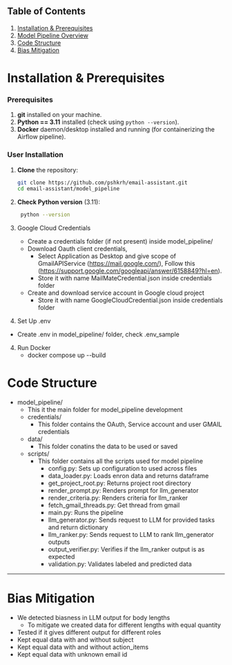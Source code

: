## Table of Contents

1. [Installation & Prerequisites](#installation--prerequisites)
2. [Model Pipeline Overview](#model-pipeline-overview)
3. [Code Structure](#code-structure)
4. [Bias Mitigation](#bias-mitigation)

# Installation & Prerequisites

### Prerequisites

1. **git** installed on your machine.
2. **Python == 3.11** installed (check using `python --version`).
3. **Docker** daemon/desktop installed and running (for containerizing the Airflow pipeline).

### User Installation

1. **Clone** the repository:

   ```bash
   git clone https://github.com/pshkrh/email-assistant.git
   cd email-assistant/model_pipeline
   ```

2. **Check Python version** (3.11):

   ```bash
    python --version
   ```

<!-- 3. **Install dependencies**:

   ```bash
   pip install -r requirements.txt
   ``` -->

3. Google Cloud Credentials

   - Create a credentials folder (if not present) inside model_pipeline/
   - Download Oauth client credentials,
     - Select Application as Desktop and give scope of GmailAPIService (https://mail.google.com/), Follow this (https://support.google.com/googleapi/answer/6158849?hl=en).
     - Store it with name MailMateCredential.json inside credentials folder
   - Create and download service account in Google cloud project
     - Store it with name GoogleCloudCredential.json inside credentials folder

4. Set Up .env

- Create .env in model_pipeline/ folder, check .env_sample

4. Run Docker
   - docker compose up --build

# Code Structure

- model_pipeline/
  - This it the main folder for model_pipeline development
  - credentials/
    - This folder contains the OAuth, Service account and user GMAIL credentials
  - data/
    - This folder conatins the data to be used or saved
  - scripts/
    - This folder contains all the scripts used for model pipeline
      - config.py: Sets up configuration to used across files
      - data_loader.py: Loads enron data and returns dataframe
      - get_project_root.py: Returns project root directory
      - render_prompt.py: Renders prompt for llm_generator
      - render_criteria.py: Renders criteria for llm_ranker
      - fetch_gmail_threads.py: Get thread from gmail
      - main.py: Runs the pipeline
      - llm_generator.py: Sends request to LLM for provided tasks and return dictionary
      - llm_ranker.py: Sends request to LLM to rank llm_generator outputs
      - output_verifier.py: Verifies if the llm_ranker output is as expected
      - validation.py: Validates labeled and predicted data

---

# Bias Mitigation

- We detected biasness in LLM output for body lengths
  - To mitigate we created data for different lengths with equal quantity
- Tested if it gives different output for different roles
- Kept equal data with and without subject
- Kept equal data with and without action_items
- Kept equal data with unknown email id
